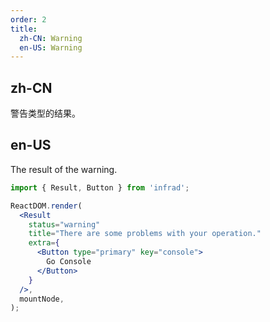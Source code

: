 ```yaml
---
order: 2
title:
  zh-CN: Warning
  en-US: Warning
---
```


## zh-CN

警告类型的结果。

## en-US

The result of the warning.

```jsx
import { Result, Button } from 'infrad';

ReactDOM.render(
  <Result
    status="warning"
    title="There are some problems with your operation."
    extra={
      <Button type="primary" key="console">
        Go Console
      </Button>
    }
  />,
  mountNode,
);
```
